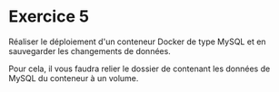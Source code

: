 # Exercice 5

Réaliser le déploiement d'un conteneur Docker de type MySQL et en sauvegarder les changements de données. 

Pour cela, il vous faudra relier le dossier de contenant les données de MySQL du conteneur à un volume.
